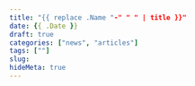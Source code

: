 ```yaml
---
title: "{{ replace .Name "-" " " | title }}"
date: {{ .Date }}
draft: true
categories: ["news", "articles"]
tags: [""]
slug:
hideMeta: true
---
```


